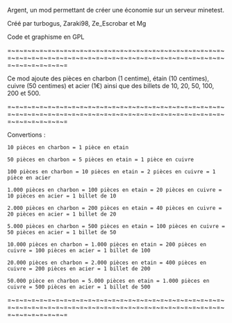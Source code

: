 Argent, un mod permettant de créer une économie sur un serveur minetest.

Créé par turbogus, Zaraki98, Ze_Escrobar et Mg

Code et graphisme en GPL

=~=~=~=~=~=~=~=~=~=~=~=~=~=~=~=~=~=~=~=~=~=~=~=~=~=~=~=~=~=~=~=~=~=~=~=~=~=~=~=~=~=~=~=~=~=~=~=~=~=~=~=~=~=~=~=~=~=~=~=~=~=

Ce mod ajoute des pièces en charbon (1 centime), étain (10 centimes), cuivre (50 centimes) et acier (1€) ainsi que des billets de 10, 20, 50, 100, 200 et 500.

=~=~=~=~=~=~=~=~=~=~=~=~=~=~=~=~=~=~=~=~=~=~=~=~=~=~=~=~=~=~=~=~=~=~=~=~=~=~=~=~=~=~=~=~=~=~=~=~=~=~=~=~=~=~=~=~=~=~=~=~=~=

Convertions :

    10 pièces en charbon = 1 pièce en etain

    50 pièces en charbon = 5 pièces en etain = 1 pièce en cuivre

    100 pièces en charbon = 10 pièces en etain = 2 pièces en cuivre = 1 pièce en acier

    1.000 pièces en charbon = 100 pièces en etain = 20 pièces en cuivre = 10 pièces en acier = 1 billet de 10

    2.000 pièces en charbon = 200 pièces en etain = 40 pièces en cuivre = 20 pièces en acier = 1 billet de 20

    5.000 pièces en charbon = 500 pièces en etain = 100 pièces en cuivre = 50 pièces en acier = 1 billet de 50

    10.000 pièces en charbon = 1.000 pièces en etain = 200 pièces en cuivre = 100 pièces en acier = 1 billet de 100

    20.000 pièces en charbon = 2.000 pièces en etain = 400 pièces en cuivre = 200 pièces en acier = 1 billet de 200

    50.000 pièce en charbon = 5.000 pièces en etain = 1.000 pièces en cuivre = 500 pièces en acier = 1 billet de 500

=~=~=~=~=~=~=~=~=~=~=~=~=~=~=~=~=~=~=~=~=~=~=~=~=~=~=~=~=~=~=~=~=~=~=~=~=~=~=~=~=~=~=~=~=~=~=~=~=~=~=~=~=~=~=~=~=~=~=~=~=~=
